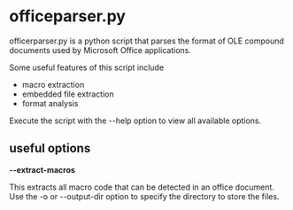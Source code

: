 # officeparser.py

officerparser.py is a python script that parses the format of OLE compound documents used by Microsoft Office applications.

Some useful features of this script include
 * macro extraction
 * embedded file extraction
 * format analysis

Execute the script with the --help option to view all available options.

## useful options

__--extract-macros__

This extracts all macro code that can be detected in an office document.  Use the -o or --output-dir option to specify the directory to store the files.
    

